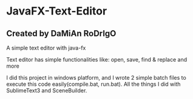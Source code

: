# JavaFX-Text-Editor
## Created by DaMiAn RoDrIgO
A simple text editor with java-fx

Text editor has simple functionalities like: open, save, find & replace and more

I did this project in windows platform, and I wrote 2 simple batch files to execute this code easily(compile.bat, run.bat).
All the things I did with SublimeText3 and SceneBuilder.
